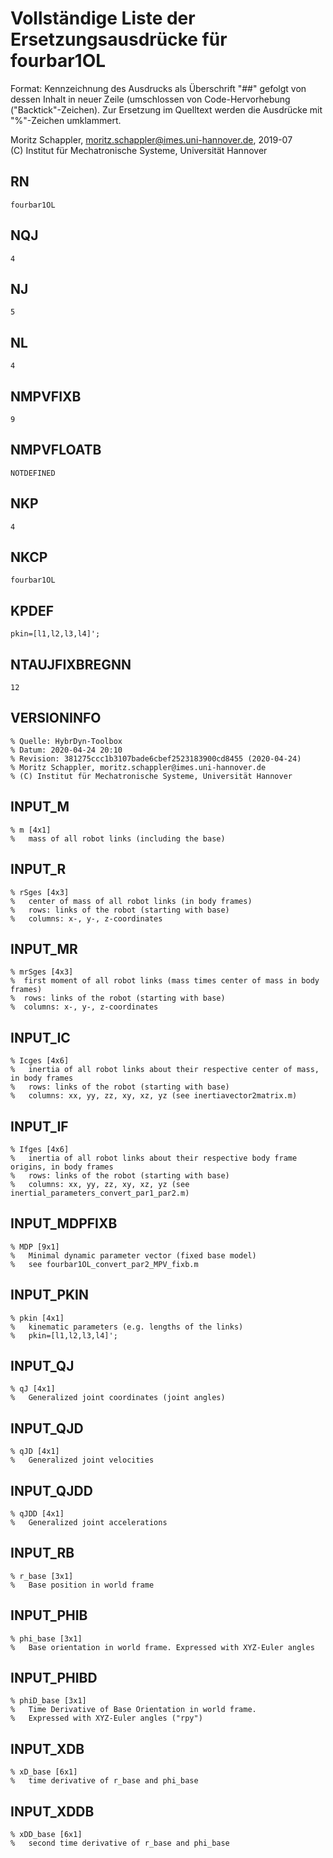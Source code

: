 # Vollständige Liste der Ersetzungsausdrücke für fourbar1OL
Format: Kennzeichnung des Ausdrucks als Überschrift "##" gefolgt von dessen Inhalt in neuer Zeile (umschlossen von Code-Hervorhebung ("Backtick"-Zeichen).
Zur Ersetzung im Quelltext werden die Ausdrücke mit "%"-Zeichen umklammert.

Moritz Schappler, moritz.schappler@imes.uni-hannover.de, 2019-07  
(C) Institut für Mechatronische Systeme, Universität Hannover

## RN

```
fourbar1OL
```

## NQJ

```
4
```

## NJ

```
5
```

## NL

```
4
```

## NMPVFIXB

```
9
```

## NMPVFLOATB

```
NOTDEFINED
```

## NKP

```
4
```

## NKCP

```
fourbar1OL
```

## KPDEF

```
pkin=[l1,l2,l3,l4]';
```

## NTAUJFIXBREGNN

```
12
```

## VERSIONINFO

```
% Quelle: HybrDyn-Toolbox
% Datum: 2020-04-24 20:10
% Revision: 381275ccc1b3107bade6cbef2523183900cd8455 (2020-04-24)
% Moritz Schappler, moritz.schappler@imes.uni-hannover.de
% (C) Institut für Mechatronische Systeme, Universität Hannover
```

## INPUT_M

```
% m [4x1]
%   mass of all robot links (including the base)
```

## INPUT_R

```
% rSges [4x3]
%   center of mass of all robot links (in body frames)
%   rows: links of the robot (starting with base)
%   columns: x-, y-, z-coordinates
```

## INPUT_MR

```
% mrSges [4x3]
%  first moment of all robot links (mass times center of mass in body frames)
%  rows: links of the robot (starting with base)
%  columns: x-, y-, z-coordinates
```

## INPUT_IC

```
% Icges [4x6]
%   inertia of all robot links about their respective center of mass, in body frames
%   rows: links of the robot (starting with base)
%   columns: xx, yy, zz, xy, xz, yz (see inertiavector2matrix.m)
```

## INPUT_IF

```
% Ifges [4x6]
%   inertia of all robot links about their respective body frame origins, in body frames
%   rows: links of the robot (starting with base)
%   columns: xx, yy, zz, xy, xz, yz (see inertial_parameters_convert_par1_par2.m)
```

## INPUT_MDPFIXB

```
% MDP [9x1]
%   Minimal dynamic parameter vector (fixed base model)
%   see fourbar1OL_convert_par2_MPV_fixb.m
```

## INPUT_PKIN

```
% pkin [4x1]
%   kinematic parameters (e.g. lengths of the links)
%   pkin=[l1,l2,l3,l4]';
```

## INPUT_QJ

```
% qJ [4x1]
%   Generalized joint coordinates (joint angles)
```

## INPUT_QJD

```
% qJD [4x1]
%   Generalized joint velocities
```

## INPUT_QJDD

```
% qJDD [4x1]
%   Generalized joint accelerations
```

## INPUT_RB

```
% r_base [3x1]
%   Base position in world frame
```

## INPUT_PHIB

```
% phi_base [3x1]
%   Base orientation in world frame. Expressed with XYZ-Euler angles
```

## INPUT_PHIBD

```
% phiD_base [3x1]
%   Time Derivative of Base Orientation in world frame.
%   Expressed with XYZ-Euler angles ("rpy")
```

## INPUT_XDB

```
% xD_base [6x1]
%   time derivative of r_base and phi_base
```

## INPUT_XDDB

```
% xDD_base [6x1]
%   second time derivative of r_base and phi_base
```

